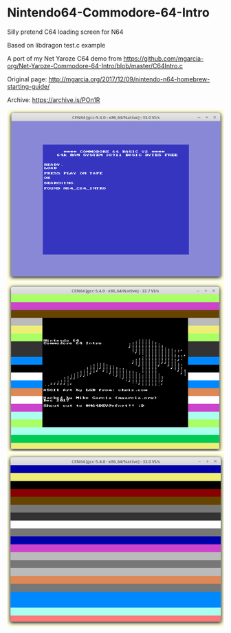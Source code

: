 # Nintendo64-Commodore-64-Intro

Silly pretend C64 loading screen for N64 

Based on libdragon test.c example

A port of my Net Yaroze C64 demo from https://github.com/mgarcia-org/Net-Yaroze-Commodore-64-Intro/blob/master/C64Intro.c

Original page: http://mgarcia.org/2017/12/09/nintendo-n64-homebrew-starting-guide/

Archive: https://archive.is/POn1R

![GitHub Logo](N64-c64-1.png)
![GitHub Logo](N64-c64-2.png)
![GitHub Logo](N64-c64-3.png)
